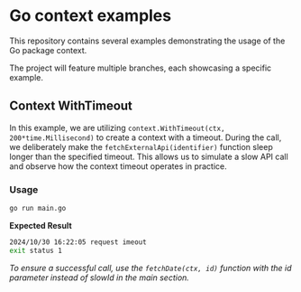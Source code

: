 # Go context examples

This repository contains several examples demonstrating the usage of the Go package context.

The project will feature multiple branches, each showcasing a specific example.

##  Context WithTimeout

In this example, we are utilizing `context.WithTimeout(ctx, 200*time.Millisecond)` to create a context with a timeout. During the call, we deliberately make the `fetchExternalApi(identifier)` function sleep longer than the specified timeout. This allows us to simulate a slow API call and observe how the context timeout operates in practice.

### Usage
```bash
go run main.go 
```

**Expected Result**
```bash
2024/10/30 16:22:05 request imeout
exit status 1
```

*To ensure a successful call, use the `fetchDate(ctx, id)` function with the id parameter instead of slowId in the main section.*
